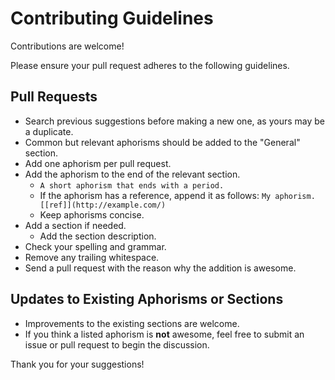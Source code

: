 # Contributing Guidelines

Contributions are welcome!

Please ensure your pull request adheres to the following guidelines.

## Pull Requests

* Search previous suggestions before making a new one, as yours may be a duplicate.
* Common but relevant aphorisms should be added to the "General" section.
* Add one aphorism per pull request.
* Add the aphorism to the end of the relevant section.
    * `A short aphorism that ends with a period.`
    * If the aphorism has a reference, append it as follows: `My aphorism. [[ref]](http://example.com/)`
    * Keep aphorisms concise.
* Add a section if needed.
    * Add the section description.
* Check your spelling and grammar.
* Remove any trailing whitespace.
* Send a pull request with the reason why the addition is awesome.

## Updates to Existing Aphorisms or Sections

* Improvements to the existing sections are welcome.
* If you think a listed aphorism is **not** awesome, feel free to submit an issue or pull request to begin the discussion.

Thank you for your suggestions!
